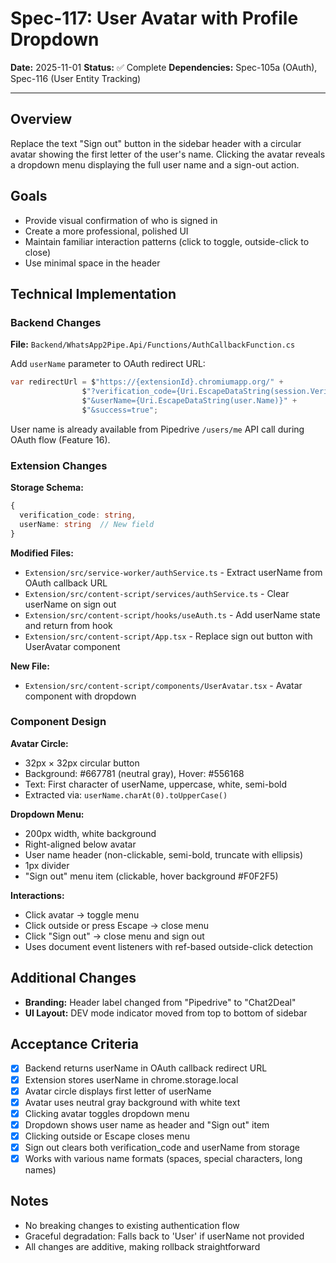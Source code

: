 # Spec-117: User Avatar with Profile Dropdown

**Date:** 2025-11-01
**Status:** ✅ Complete
**Dependencies:** Spec-105a (OAuth), Spec-116 (User Entity Tracking)

---

## Overview

Replace the text "Sign out" button in the sidebar header with a circular avatar showing the first letter of the user's name. Clicking the avatar reveals a dropdown menu displaying the full user name and a sign-out action.

## Goals

- Provide visual confirmation of who is signed in
- Create a more professional, polished UI
- Maintain familiar interaction patterns (click to toggle, outside-click to close)
- Use minimal space in the header

## Technical Implementation

### Backend Changes

**File:** `Backend/WhatsApp2Pipe.Api/Functions/AuthCallbackFunction.cs`

Add `userName` parameter to OAuth redirect URL:
```csharp
var redirectUrl = $"https://{extensionId}.chromiumapp.org/" +
                $"?verification_code={Uri.EscapeDataString(session.VerificationCode)}" +
                $"&userName={Uri.EscapeDataString(user.Name)}" +
                $"&success=true";
```

User name is already available from Pipedrive `/users/me` API call during OAuth flow (Feature 16).

### Extension Changes

**Storage Schema:**
```typescript
{
  verification_code: string,
  userName: string  // New field
}
```

**Modified Files:**
- `Extension/src/service-worker/authService.ts` - Extract userName from OAuth callback URL
- `Extension/src/content-script/services/authService.ts` - Clear userName on sign out
- `Extension/src/content-script/hooks/useAuth.ts` - Add userName state and return from hook
- `Extension/src/content-script/App.tsx` - Replace sign out button with UserAvatar component

**New File:**
- `Extension/src/content-script/components/UserAvatar.tsx` - Avatar component with dropdown

### Component Design

**Avatar Circle:**
- 32px × 32px circular button
- Background: #667781 (neutral gray), Hover: #556168
- Text: First character of userName, uppercase, white, semi-bold
- Extracted via: `userName.charAt(0).toUpperCase()`

**Dropdown Menu:**
- 200px width, white background
- Right-aligned below avatar
- User name header (non-clickable, semi-bold, truncate with ellipsis)
- 1px divider
- "Sign out" menu item (clickable, hover background #F0F2F5)

**Interactions:**
- Click avatar → toggle menu
- Click outside or press Escape → close menu
- Click "Sign out" → close menu and sign out
- Uses document event listeners with ref-based outside-click detection

## Additional Changes

- **Branding:** Header label changed from "Pipedrive" to "Chat2Deal"
- **UI Layout:** DEV mode indicator moved from top to bottom of sidebar

## Acceptance Criteria

- [x] Backend returns userName in OAuth callback redirect URL
- [x] Extension stores userName in chrome.storage.local
- [x] Avatar circle displays first letter of userName
- [x] Avatar uses neutral gray background with white text
- [x] Clicking avatar toggles dropdown menu
- [x] Dropdown shows user name as header and "Sign out" item
- [x] Clicking outside or Escape closes menu
- [x] Sign out clears both verification_code and userName from storage
- [x] Works with various name formats (spaces, special characters, long names)

## Notes

- No breaking changes to existing authentication flow
- Graceful degradation: Falls back to 'User' if userName not provided
- All changes are additive, making rollback straightforward
